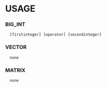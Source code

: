 # USAGE
  ### BIG_INT  
      [firstinteger] [operator] [secondinteger]  
  ### VECTOR
      none
  ### MATRIX
      none
